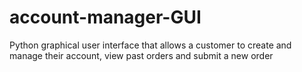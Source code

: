 # account-manager-GUI
Python graphical user interface that allows a customer to create and manage their account, view past orders and submit a new order
